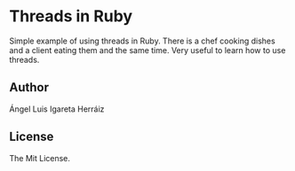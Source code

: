 # Threads in Ruby
Simple example of using threads in Ruby. There is a chef cooking dishes and a client eating them and the same time. Very useful to learn how to use threads.

## Author
Ángel Luis Igareta Herráiz

## License
The Mit License.
